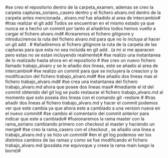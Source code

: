 #se creo el repositorio dentro de la carpeta_examen, ademas se creo la carpeta capturas_soriano_casero dentro y el fichero alvaro.md dentro de la carpeta antes mencionada , alvaro.md fue añadido al area de intercambio#
#tras realizar el git add Todos se encuentran en el mismo estado ya que nunca se a hecho un commit por tanto al añadirlos todos hemos vuelto a cargar el fichero alvaro.md#
#crearemos el fichero gitignore y introduciremos la ruta del fichero alvaro.md para que no lo incluya al hacer un git add . #
#añadiremos al fichero gitignore la ruta de la carpeta de las capturas para que esta no sea incluida en git add . (a mi si me aparacen pero estas no se estan incluyendo realmente)#
#se realizo una instantanea de lo realizado hasta ahora en el repositorio #
#se creo un nuevo fichero llamado trabajo_alvaro y se le añadio dos lineas, este se añadio al area de intercambio#
#se realizo un commit para que se incluyera la creacion y la modificacion del fichero trabajo_alvaro.md#
#se añadio dos lineas mas al fichero trabajo_alvaro.md#
#se crea una instantanea  del fichero trabajo_alvaro.md ahora que posee dos lineas mas#
#mediante el id del commit obtenido del git log se pudo restaurar el fichero trabajo_alvaro.md al momento que solo poseia dos lineas con el comando git -restore #
#tras añadir dos lineas al fichero trabajo_alvaro.md  y hacer el commit podemos ver que este cambia ya que ahora este a cambiado a una version nueva en el nuevo commit#
#se cambio el comentario del commit anterior para indicar que este a cambiado#
#fusionaremos la rama master con la rama_soriano cambiando primero con checkout al master y haciendo un merge#
#se creo la rama_casero con el checkout , se añadio una linea a trabajo_alvaro.md  y se hizo un commit#
#en el git log podemos ver los distintos cambios de las ramas y como se fue modificando el fichero trabajo_alvaro.md (posdata me equivoque y creee la rama main luego la borre)#
